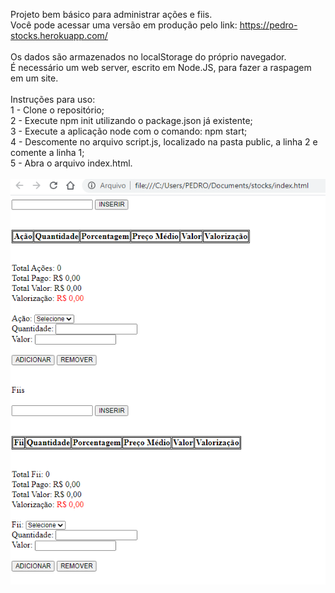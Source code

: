 Projeto bem básico para administrar ações e fiis.<br />
Você pode acessar uma versão em produção pelo link: https://pedro-stocks.herokuapp.com/
<br /><br />
Os dados são armazenados no localStorage do próprio navegador.<br />
É necessário um web server, escrito em Node.JS, para fazer a raspagem em um site.
<br /><br />
Instruções para uso:<br />
1 - Clone o repositório;<br />
2 - Execute npm init utilizando o package.json já existente;<br />
3 - Execute a aplicação node com o comando: npm start;<br />
4 - Descomente no arquivo script.js, localizado na pasta public, a linha 2 e comente a linha 1;<br />
5 - Abra o arquivo index.html.
<br /><br />
![alt text](https://github.com/phsm99/stocks/blob/main/image.png)
